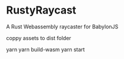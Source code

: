 # RustyRaycast
A Rust Webassembly raycaster for BabylonJS


coppy assets to dist folder

yarn
yarn build-wasm
yarn start
